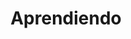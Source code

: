 ---
title: "Aprendiendo"
technologies:
    - nombre: "Python" 
      imagen: "/TechIcons/icons-python.svg"

    - nombre: "Next Js" 
      imagen: "/TechIcons/nextjs_icon_dark.svg"
    
    - nombre: "TypeScript" 
      imagen: "/TechIcons/typescript.svg"
---